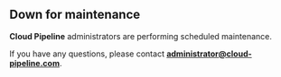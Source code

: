 ## Down for maintenance

**Cloud Pipeline** administrators are performing scheduled maintenance.

If you have any questions, please contact **administrator@cloud-pipeline.com**.
